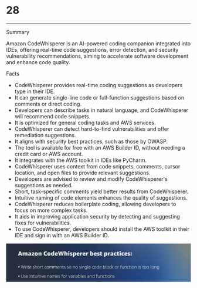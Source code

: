 # 28



---

Summary

Amazon CodeWhisperer is an AI-powered coding companion integrated into IDEs, offering real-time code suggestions, error detection, and security vulnerability recommendations, aiming to accelerate software development and enhance code quality.

Facts

- CodeWhisperer provides real-time coding suggestions as developers type in their IDE.
- It can generate single-line code or full-function suggestions based on comments or direct coding.
- Developers can describe tasks in natural language, and CodeWhisperer will recommend code snippets.
- It is optimized for general coding tasks and AWS services.
- CodeWhisperer can detect hard-to-find vulnerabilities and offer remediation suggestions.
- It aligns with security best practices, such as those by OWASP.
- The tool is available for free with an AWS Builder ID, without needing a credit card or AWS account.
- It integrates with the AWS toolkit in IDEs like PyCharm.
- CodeWhisperer uses context from code snippets, comments, cursor location, and open files to provide relevant suggestions.
- Developers are advised to review and modify CodeWhisperer's suggestions as needed.
- Short, task-specific comments yield better results from CodeWhisperer.
- Intuitive naming of code elements enhances the quality of suggestions.
- CodeWhisperer reduces boilerplate coding, allowing developers to focus on more complex tasks.
- It aids in improving application security by detecting and suggesting fixes for vulnerabilities.
- To use CodeWhisperer, developers should install the AWS toolkit in their IDE and sign in with an AWS Builder ID.









![Amazon CodeWhisperer best practices: • Write short comments so no single code block or function is too long • Use intuitive names for variables and functions ](../../../media/AWS-Developing-Serverless-Solutions-on-AWS-Module-7---Lambda-28-image1.png)


